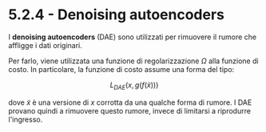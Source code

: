 # 5.2.4 - Denoising autoencoders

I **denoising autoencoders** (DAE) sono utilizzati per rimuovere il rumore che affligge i dati originari.

Per farlo, viene utilizzata una funzione di regolarizzazione $\Omega$ alla funzione di costo. In particolare, la funzione di costo assume una forma del tipo:

$$
L_{DAE}(x, g(f(\tilde{x})))
$$

dove $\tilde{x}$ è una versione di $x$ corrotta da una qualche forma di rumore. I DAE provano quindi a rimuovere questo rumore, invece di limitarsi a riprodurre l'ingresso.
